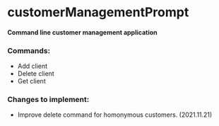 # customerManagementPrompt
#### Command line customer management application

### Commands:
- Add client
- Delete client
- Get client

### Changes to implement:
- Improve delete command for homonymous customers. (2021.11.21)
